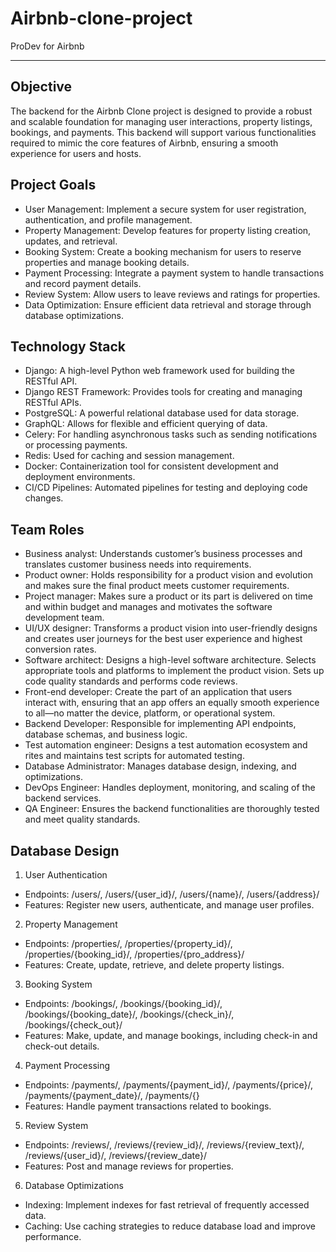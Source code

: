# Airbnb-clone-project
ProDev for Airbnb 
***
## Objective
The backend for the Airbnb Clone project is designed to provide a robust and scalable foundation for managing user interactions, property listings, bookings, and payments. This backend will support various functionalities required to mimic the core features of Airbnb, ensuring a smooth experience for users and hosts.

## Project Goals
* User Management: Implement a secure system for user registration, authentication, and profile management.
* Property Management: Develop features for property listing creation, updates, and retrieval.
* Booking System: Create a booking mechanism for users to reserve properties and manage booking details.
* Payment Processing: Integrate a payment system to handle transactions and record payment details.
* Review System: Allow users to leave reviews and ratings for properties.
* Data Optimization: Ensure efficient data retrieval and storage through database optimizations.

## Technology Stack
* Django: A high-level Python web framework used for building the RESTful API.
* Django REST Framework: Provides tools for creating and managing RESTful APIs.
* PostgreSQL: A powerful relational database used for data storage.
* GraphQL: Allows for flexible and efficient querying of data.
* Celery: For handling asynchronous tasks such as sending notifications or processing payments.
* Redis: Used for caching and session management.
* Docker: Containerization tool for consistent development and deployment environments.
* CI/CD Pipelines: Automated pipelines for testing and deploying code changes.

## Team Roles
* Business analyst: Understands customer’s business processes and translates customer business needs into requirements.
* Product owner: Holds responsibility for a product vision and evolution and makes sure the final product meets customer requirements.
* Project manager: Makes sure a product or its part is delivered on time and within budget and manages and motivates the software development team.
* UI/UX designer: Transforms a product vision into user-friendly designs and creates user journeys for the best user experience and highest conversion rates.
* Software architect: Designs a high-level software architecture. Selects appropriate tools and platforms to implement the product vision. Sets up code quality standards and performs code reviews. 
* Front-end developer: Create the part of an application that users interact with, ensuring that an app offers an equally smooth experience to all—no matter the device, platform, or operational system.
* Backend Developer: Responsible for implementing API endpoints, database schemas, and business logic.
* Test automation engineer: Designs a test automation ecosystem and rites and maintains test scripts for automated testing.
* Database Administrator: Manages database design, indexing, and optimizations.
* DevOps Engineer: Handles deployment, monitoring, and scaling of the backend services.
* QA Engineer: Ensures the backend functionalities are thoroughly tested and meet quality standards.

## Database Design
1. User Authentication
* Endpoints: /users/, /users/{user_id}/, /users/{name}/, /users/{address}/
* Features: Register new users, authenticate, and manage user profiles.
2. Property Management
* Endpoints: /properties/, /properties/{property_id}/, /properties/{booking_id}/, /properties/{pro_address}/
* Features: Create, update, retrieve, and delete property listings.
3. Booking System
* Endpoints: /bookings/, /bookings/{booking_id}/, /bookings/{booking_date}/, /bookings/{check_in}/, /bookings/{check_out}/
* Features: Make, update, and manage bookings, including check-in and check-out details.
4. Payment Processing
* Endpoints: /payments/, /payments/{payment_id}/, /payments/{price}/, /payments/{payment_date}/, /payments/{}
* Features: Handle payment transactions related to bookings.
5. Review System
* Endpoints: /reviews/, /reviews/{review_id}/, /reviews/{review_text}/, /reviews/{user_id}/, /reviews/{review_date}/
* Features: Post and manage reviews for properties.
6. Database Optimizations
* Indexing: Implement indexes for fast retrieval of frequently accessed data.
* Caching: Use caching strategies to reduce database load and improve performance.
